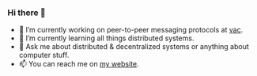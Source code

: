 ### Hi there 👋

- 🔭 I’m currently working on peer-to-peer messaging protocols at [vac](https://vac.dev).
- 🌱 I’m currently learning all things distributed systems.
- 💬 Ask me about distributed & decentralized systems or anything about computer stuff.
- 📫 You can reach me on [my website](https://dean.eigenmann.me).
